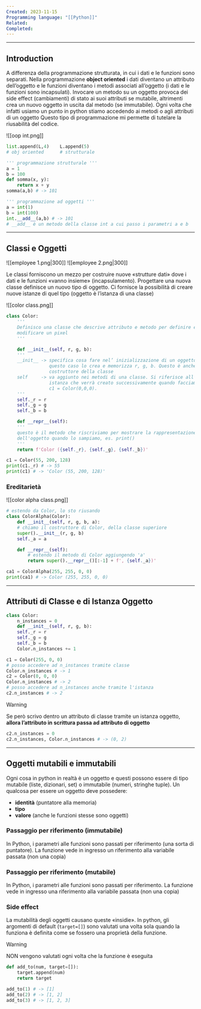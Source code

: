 ```yaml
---
Created: 2023-11-15
Programming language: "[[Python]]"
Related: 
Completed:
---
```

---
## Introduction
A differenza della programmazione strutturata, in cui i dati e le funzioni sono separati. Nella programmazione **object oriented** i dati diventano un attributo dell’oggetto e le funzioni diventano i metodi associati all’oggetto (i dati e le funzioni sono incapsulati).
Invocare un metodo su un oggetto provoca dei side effect (cambiamenti) di stato ai suoi attributi se mutabile, altrimenti crea un nuovo oggetto in uscita dal metodo (se immutabile). Ogni volta che infatti usiamo un punto in python stiamo accedendo ai metodi o agli attributi di un oggetto
Questo tipo di programmazione mi permette di tutelare la riusabilità del codice.

![[oop int.png]]
```python
list.append(L,4)    L.append(5)
# obj oriented      # strutturale

''' programmazione strutturale '''
a = 1
b = 100
def somma(x, y):
	return x + y
somma(a,b) # -> 101

''' programmazione ad oggetti '''
a = int(1)
b = int(100)
int.__add__(a,b) # -> 101
# __add__ è un metodo della classe int a cui passo i parametri a e b
```

---
## Classi e Oggetti

![[employee 1.png|300]]
![[employee 2.png|300]]

Le classi forniscono un mezzo per costruire nuove «strutture dati» dove i dati e le funzioni «vanno insieme» (incapsulamento). Progettare una nuova classe definisce un nuovo tipo di oggetto. Ci fornisce la possibilità di creare nuove istanze di quel tipo (oggetto è l’istanza di una classe)

![[color class.png]]

```python
class Color:
	'''
	Definisco una classe che descrive attributo e metodo per definire e
	modificare un pixel
	'''

	def __init__(self, r, g, b):
	'''
	__init__ -> specifica cosa fare nel’ inizializzazione di un oggetto. In
				questo caso lo crea e memorizza r, g, b. Questo è anche chiamato
				costruttore della classe
	self     -> va aggiunto nei metodi di una classe. Si riferisce all’oggetto
				istanza che verrà creato successivamente quando facciamo
				c1 = Color(0,0,0).
	'''
	self._r = r
	self._g = g
	self._b = b

	def __repr__(self):
	'''
	questo è il metodo che riscriviamo per mostrare la rappresentazione a video
	dell'oggetto quando lo sampiamo, es. print()
	'''
	return f'Color ({self._r}, {self._g}, {self._b})'

c1 = Color(55, 200, 128)
print(c1._r) # -> 55
print(c1) # -> 'Color (55, 200, 128)'
```

### Ereditarietà
![[color alpha class.png]]

```python
# estendo da Color, lo sto riusando
class ColorAlpha(Color):
	def __init__(self, r, g, b, a):
	# chiamo il costruttore di Color, della classe superiore
	super().__init__(r, g, b) 
	self._a = a

	def __repr__(self):
		# estendo il metodo di Color aggiungendo 'a'
		return super().__repr__()[:-1] + f', {self._a})'

ca1 = ColorAlpha(255, 255, 0, 0)
print(ca1) # -> Color (255, 255, 0, 0)
```

---
## Attributi di Classe e di Istanza Oggetto
```python
class Color:
	n_instances = 0
	def __init__(self, r, g, b):
	self._r = r
	self._g = g
	self._b = b
	Color.n_instances += 1

c1 = Color(255, 0, 0)
# posso accedere ad n_instances tramite classe
Color.n_instances # -> 1
c2 = Color(0, 0, 0)
Color.n_instances # -> 2
# posso accedere ad n_instances anche tramite l'istanza
c2.n_instances # -> 2
```

> [!WARNING]
>Se però scrivo dentro un attributo di classe tramite un istanza oggetto, **allora l’attributo in scrittura passa ad attributo di oggetto**

```python
c2.n_instances = 0
c2.n_instances, Color.n_instances # -> (0, 2)
```

---
## Oggetti mutabili e immutabili
Ogni cosa in python in realtà è un oggetto e questi possono essere di tipo mutabile (liste, dizionari, set) o immutabile (numeri, stringhe tuple). Un qualcosa per essere un oggetto deve possedere:
- **identità** (puntatore alla memoria)
- **tipo**
- **valore** (anche le funzioni stesse sono oggetti)

### Passaggio per riferimento (immutabile)
In Python, i parametri alle funzioni sono passati per riferimento (una sorta di puntatore). La funzione vede in ingresso un riferimento alla variabile passata (non una copia)

### Passaggio per riferimento (mutabile)
In Python, i parametri alle funzioni sono passati per riferimento. La funzione vede in ingresso una riferimento alla variabile passata (non una copia)

### Side effect
La mutabilità degli oggetti causano
queste «insidie». In python, gli argomenti di default (`target=[]`) sono valutati una volta sola quando la funziona è definita come se fossero una proprietà della
funzione.
> [!WARNING]
> NON vengono valutati ogni volta che la funzione è eseguita

```python
def add_to(num, target=[]):
	target.append(num)
	return target

add_to(1) # -> [1]
add_to(2) # -> [1, 2]
add_to(3) # -> [1, 2, 3]
```

